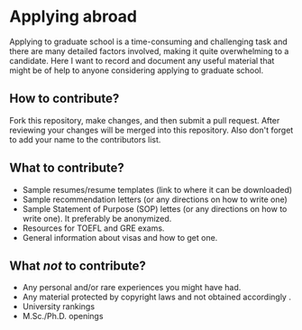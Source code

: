 # Applying abroad
Applying to graduate school is a time-consuming and challenging task and there are many detailed factors involved, making it quite overwhelming to a candidate. Here I want to record and document any useful material that might be of help to anyone considering applying to graduate school.

## How to contribute?
Fork this repository, make changes, and then submit a pull request. After reviewing your changes will be merged into this repository. Also don't forget to add your name to the contributors list.

## What to contribute?
* Sample resumes/resume templates (link to where it can be downloaded)
* Sample recommendation letters (or any directions on how to write one)
* Sample Statement of Purpose (SOP) lettes (or any directions on how to write one). It preferably be anonymized.
* Resources for TOEFL and GRE exams.
* General information about visas and how to get one.

## What *not* to contribute?
* Any personal and/or rare experiences you might have had.
* Any material protected by copyright laws and not obtained accordingly .
* University rankings
* M.Sc./Ph.D. openings
